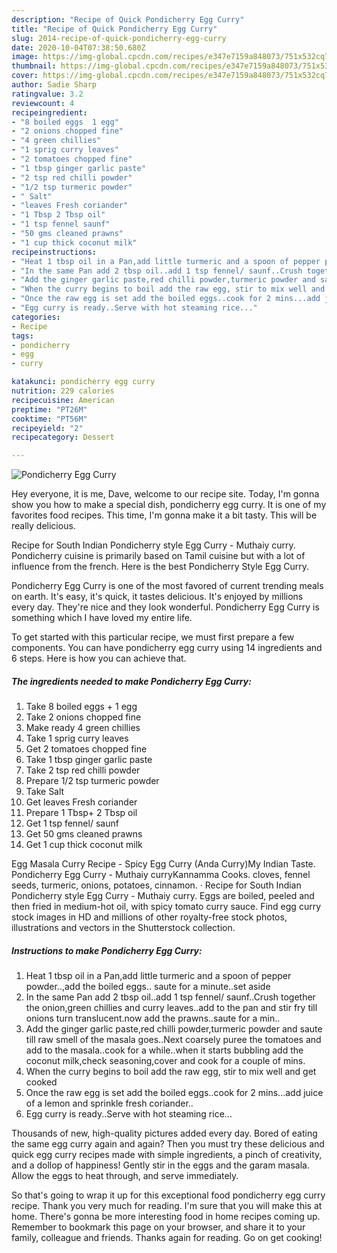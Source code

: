 ```yaml
---
description: "Recipe of Quick Pondicherry Egg Curry"
title: "Recipe of Quick Pondicherry Egg Curry"
slug: 2014-recipe-of-quick-pondicherry-egg-curry
date: 2020-10-04T07:38:50.680Z
image: https://img-global.cpcdn.com/recipes/e347e7159a848073/751x532cq70/pondicherry-egg-curry-recipe-main-photo.jpg
thumbnail: https://img-global.cpcdn.com/recipes/e347e7159a848073/751x532cq70/pondicherry-egg-curry-recipe-main-photo.jpg
cover: https://img-global.cpcdn.com/recipes/e347e7159a848073/751x532cq70/pondicherry-egg-curry-recipe-main-photo.jpg
author: Sadie Sharp
ratingvalue: 3.2
reviewcount: 4
recipeingredient:
- "8 boiled eggs  1 egg"
- "2 onions chopped fine"
- "4 green chillies"
- "1 sprig curry leaves"
- "2 tomatoes chopped fine"
- "1 tbsp ginger garlic paste"
- "2 tsp red chilli powder"
- "1/2 tsp turmeric powder"
- " Salt"
- "leaves Fresh coriander"
- "1 Tbsp 2 Tbsp oil"
- "1 tsp fennel saunf"
- "50 gms cleaned prawns"
- "1 cup thick coconut milk"
recipeinstructions:
- "Heat 1 tbsp oil in a Pan,add little turmeric and a spoon of pepper powder..,add the boiled eggs.. saute for a minute..set aside"
- "In the same Pan add 2 tbsp oil..add 1 tsp fennel/ saunf..Crush together the onion,green chillies and curry leaves..add to the pan and stir fry till onions turn translucent.now add the prawns..saute for a min.."
- "Add the ginger garlic paste,red chilli powder,turmeric powder and saute till raw smell of the masala goes..Next coarsely puree the tomatoes and add to the masala..cook for a while..when it starts bubbling add the coconut milk,check seasoning,cover and cook for a couple of mins."
- "When the curry begins to boil add the raw egg, stir to mix well and get cooked"
- "Once the raw egg is set add the boiled eggs..cook for 2 mins...add juice of a lemon and sprinkle fresh coriander.."
- "Egg curry is ready..Serve with hot steaming rice..."
categories:
- Recipe
tags:
- pondicherry
- egg
- curry

katakunci: pondicherry egg curry 
nutrition: 229 calories
recipecuisine: American
preptime: "PT26M"
cooktime: "PT56M"
recipeyield: "2"
recipecategory: Dessert

---
```



![Pondicherry Egg Curry](https://img-global.cpcdn.com/recipes/e347e7159a848073/751x532cq70/pondicherry-egg-curry-recipe-main-photo.jpg)

Hey everyone, it is me, Dave, welcome to our recipe site. Today, I'm gonna show you how to make a special dish, pondicherry egg curry. It is one of my favorites food recipes. This time, I'm gonna make it a bit tasty. This will be really delicious.

Recipe for South Indian Pondicherry style Egg Curry - Muthaiy curry. Pondicherry cuisine is primarily based on Tamil cuisine but with a lot of influence from the french. Here is the best Pondicherry Style Egg Curry.

Pondicherry Egg Curry is one of the most favored of current trending meals on earth. It's easy, it's quick, it tastes delicious. It's enjoyed by millions every day. They're nice and they look wonderful. Pondicherry Egg Curry is something which I have loved my entire life.


To get started with this particular recipe, we must first prepare a few components. You can have pondicherry egg curry using 14 ingredients and 6 steps. Here is how you can achieve that.

<!--inarticleads1-->

##### The ingredients needed to make Pondicherry Egg Curry:

1. Take 8 boiled eggs + 1 egg
1. Take 2 onions chopped fine
1. Make ready 4 green chillies
1. Take 1 sprig curry leaves
1. Get 2 tomatoes chopped fine
1. Take 1 tbsp ginger garlic paste
1. Take 2 tsp red chilli powder
1. Prepare 1/2 tsp turmeric powder
1. Take  Salt
1. Get leaves Fresh coriander
1. Prepare 1 Tbsp+ 2 Tbsp oil
1. Get 1 tsp fennel/ saunf
1. Get 50 gms cleaned prawns
1. Get 1 cup thick coconut milk


Egg Masala Curry Recipe - Spicy Egg Curry (Anda Curry)My Indian Taste. Pondicherry Egg Curry - Muthaiy curryKannamma Cooks. cloves, fennel seeds, turmeric, onions, potatoes, cinnamon. · Recipe for South Indian Pondicherry style Egg Curry - Muthaiy curry. Eggs are boiled, peeled and then fried in medium-hot oil, with spicy tomato curry sauce. Find egg curry stock images in HD and millions of other royalty-free stock photos, illustrations and vectors in the Shutterstock collection. 

<!--inarticleads2-->

##### Instructions to make Pondicherry Egg Curry:

1. Heat 1 tbsp oil in a Pan,add little turmeric and a spoon of pepper powder..,add the boiled eggs.. saute for a minute..set aside
1. In the same Pan add 2 tbsp oil..add 1 tsp fennel/ saunf..Crush together the onion,green chillies and curry leaves..add to the pan and stir fry till onions turn translucent.now add the prawns..saute for a min..
1. Add the ginger garlic paste,red chilli powder,turmeric powder and saute till raw smell of the masala goes..Next coarsely puree the tomatoes and add to the masala..cook for a while..when it starts bubbling add the coconut milk,check seasoning,cover and cook for a couple of mins.
1. When the curry begins to boil add the raw egg, stir to mix well and get cooked
1. Once the raw egg is set add the boiled eggs..cook for 2 mins...add juice of a lemon and sprinkle fresh coriander..
1. Egg curry is ready..Serve with hot steaming rice...


Thousands of new, high-quality pictures added every day. Bored of eating the same egg curry again and again? Then you must try these delicious and quick egg curry recipes made with simple ingredients, a pinch of creativity, and a dollop of happiness! Gently stir in the eggs and the garam masala. Allow the eggs to heat through, and serve immediately. 

So that's going to wrap it up for this exceptional food pondicherry egg curry recipe. Thank you very much for reading. I'm sure that you will make this at home. There's gonna be more interesting food in home recipes coming up. Remember to bookmark this page on your browser, and share it to your family, colleague and friends. Thanks again for reading. Go on get cooking!
